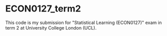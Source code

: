 # ECON0127_term2
This code is my submission for "Statistical Learning (ECON0127)" exam in term 2 at University College London (UCL).

